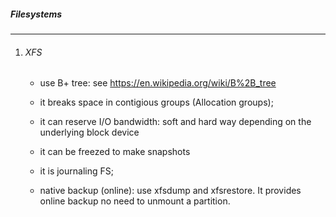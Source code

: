 ##### Filesystems
------------------

1. ###### XFS

    - use B+ tree: see https://en.wikipedia.org/wiki/B%2B_tree

    - it breaks space in contigious groups (Allocation groups);

    - it can reserve I/O bandwidth: soft and hard way depending on the underlying block device

    - it can be freezed to make snapshots

    - it is journaling FS;

    - native backup (online): use xfsdump and xfsrestore. It provides online backup no need to unmount a partition.
